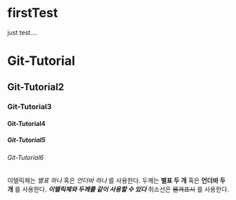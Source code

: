 # firstTest
just test....
# Git-Tutorial
## Git-Tutorial2
### Git-Tutorial3
#### Git-Tutorial4
##### Git-Tutorial5
###### Git-Tutorial6



이텔릭체는 *별표 하나* 혹은 _언더바 하나_ 를 사용한다.
두께는 **별표 두 개** 혹은 __언더바 두 개__ 를 사용한다.
*__이텔릭체와 두께를 같이 사용할 수 있다__*
취소선은 ~~물겨표시~~ 를 사용한다.

